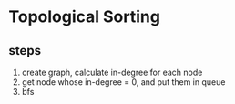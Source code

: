 # Topological Sorting

## steps

1. create graph, calculate in-degree for each node 
2. get node whose in-degree = 0, and put them in queue
3. bfs
